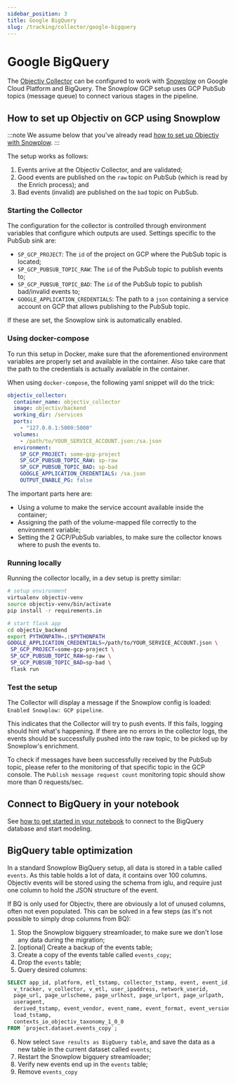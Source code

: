 ```yaml
---
sidebar_position: 3
title: Google BigQuery
slug: /tracking/collector/google-bigquery
---
```


# Google BigQuery

The [Objectiv Collector](./introduction.md) can be configured to work with [Snowplow](./snowplow.md) on 
Google Cloud Platform and BigQuery. The Snowplow GCP setup uses GCP PubSub topics (message queue) to connect 
various stages in the pipeline. 

## How to set up Objectiv on GCP using Snowplow

:::note
We assume below that you've already read [how to set up Objectiv with Snowplow](./snowplow.md).
:::

The setup works as follows:

1. Events arrive at the Objectiv Collector, and are validated;
2. Good events are published on the `raw` topic on PubSub (which is read by the Enrich process); and
3. Bad events (invalid) are published on the `bad` topic on PubSub.

### Starting the Collector
The configuration for the collector is controlled through environment variables that configure which outputs
are used. Settings specific to the PubSub sink are:

- `SP_GCP_PROJECT`: The `id` of the project on GCP where the PubSub topic is located;
- `SP_GCP_PUBSUB_TOPIC_RAW`: The `id` of the PubSub topic to publish events to;
- `SP_GCP_PUBSUB_TOPIC_BAD`: The `id` of the PubSub topic to publish bad/invalid events to;
- `GOOGLE_APPLICATION_CREDENTIALS`: The path to a `json` containing a service account on GCP that allows 
  publishing to the PubSub topic.

If these are set, the Snowplow sink is automatically enabled.

### Using docker-compose
To run this setup in Docker, make sure that the aforementioned environment variables are properly set and 
available in the container. Also take care that the path to the credentials is actually available in the 
container.

When using `docker-compose`, the following yaml snippet will do the trick:

```yaml
objectiv_collector:
  container_name: objectiv_collector
  image: objectiv/backend
  working_dir: /services
  ports:
    - "127.0.0.1:5000:5000"
  volumes:
    - /path/to/YOUR_SERVICE_ACCOUNT.json:/sa.json
  environment:
    SP_GCP_PROJECT: some-gcp-project
    SP_GCP_PUBSUB_TOPIC_RAW: sp-raw
    SP_GCP_PUBSUB_TOPIC_BAD: sp-bad
    GOOGLE_APPLICATION_CREDENTIALS: /sa.json
    OUTPUT_ENABLE_PG: false
```

The important parts here are:
- Using a volume to make the service account available inside the container;
- Assigning the path of the volume-mapped file correctly to the environment variable;
- Setting the 2 GCP/PubSub variables, to make sure the collector knows where to push the events to.

### Running locally
Running the collector locally, in a dev setup is pretty similar:

```sh
# setup environment
virtualenv objectiv-venv
source objectiv-venv/bin/activate
pip install -r requirements.in

# start flask app
cd objectiv_backend
export PYTHONPATH=.:$PYTHONPATH
GOOGLE_APPLICATION_CREDENTIALS=/path/to/YOUR_SERVICE_ACCOUNT.json \
 SP_GCP_PROJECT=some-gcp-project \
 SP_GCP_PUBSUB_TOPIC_RAW=sp-raw \
 SP_GCP_PUBSUB_TOPIC_BAD=sp-bad \
 flask run
```

### Test the setup
The Collector will display a message if the Snowplow config is loaded: `Enabled Snowplow: GCP pipeline`.

This indicates that the Collector will try to push events. If this fails, logging should hint what's 
happening. If there are no errors in the collector logs, the events should be successfully pushed into the 
raw topic, to be picked up by Snowplow's enrichment.

To check if messages have been successfully received by the PubSub topic, please refer to the monitoring of 
that specific topic in the GCP console. The `Publish message request count` monitoring topic should show more 
than 0 requests/sec.

## Connect to BigQuery in your notebook
See [how to get started in your notebook](../../modeling/get-started-in-your-notebook.mdx) to connect to the 
BigQuery database and start modeling.

## BigQuery table optimization
In a standard Snowplow BigQuery setup, all data is stored in a table called `events`. As this table holds a 
lot of data, it contains over 100 columns. Objectiv events will be stored using the schema from iglu, and 
require just one column to hold the JSON structure of the event.

If BQ is only used for Objectiv, there are obviously a lot of unused columns, often not even populated. This 
can be solved in a few steps (as it's not possible to simply drop columns from BQ):

1. Stop the Snowplow bigquery streamloader, to make sure we don't lose any data during the migration;
2. [optional] Create a backup of the events table;
3. Create a copy of the events table called `events_copy`;
4. Drop the `events` table;
5. Query desired columns:
```sql
SELECT app_id, platform, etl_tstamp, collector_tstamp, event, event_id, 
  v_tracker, v_collector, v_etl, user_ipaddress, network_userid, 
  page_url, page_urlscheme, page_urlhost, page_urlport, page_urlpath,
  useragent, 
  derived_tstamp, event_vendor, event_name, event_format, event_version, event_fingerprint,
  load_tstamp, 
  contexts_io_objectiv_taxonomy_1_0_0
FROM `project.dataset.events_copy`;
```
6. Now select `Save results as BigQuery table`, and save the data as a new table in the current dataset 
  called `events`;
7. Restart the Snowplow bigquery streamloader;
8. Verify new events end up in the `events` table;
9. Remove `events_copy`
